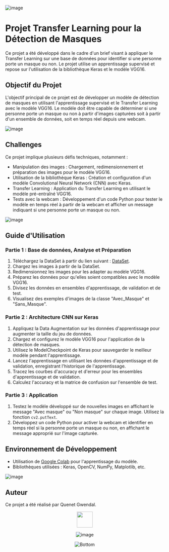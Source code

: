 

![image](https://github.com/ggwendall/ggwendall/assets/48108275/edb15cbf-f45a-472c-b934-44762886a231)

# Projet Transfer Learning pour la Détection de Masques

Ce projet a été développé dans le cadre d'un brief visant à appliquer le Transfer Learning sur une base de données pour identifier si une personne porte un masque ou non. Le projet utilise un apprentissage supervisé et repose sur l'utilisation de la bibliothèque Keras et le modèle VGG16.

## Objectif du Projet

L'objectif principal de ce projet est de développer un modèle de détection de masques en utilisant l'apprentissage supervisé et le Transfer Learning avec le modèle VGG16. Le modèle doit être capable de déterminer si une personne porte un masque ou non à partir d'images capturées soit à partir d'un ensemble de données, soit en temps réel depuis une webcam.

![image](https://github.com/ggwendall/ggwendall/assets/48108275/edb15cbf-f45a-472c-b934-44762886a231)

## Challenges

Ce projet implique plusieurs défis techniques, notamment :

- Manipulation des images : Chargement, redimensionnement et préparation des images pour le modèle VGG16.
- Utilisation de la bibliothèque Keras : Création et configuration d'un modèle Convolutional Neural Network (CNN) avec Keras.
- Transfer Learning : Application du Transfer Learning en utilisant le modèle pré-entraîné VGG16.
- Tests avec la webcam : Développement d'un code Python pour tester le modèle en temps réel à partir de la webcam et afficher un message indiquant si une personne porte un masque ou non.

![image](https://github.com/ggwendall/ggwendall/assets/48108275/edb15cbf-f45a-472c-b934-44762886a231)

## Guide d'Utilisation

### Partie 1 : Base de données, Analyse et Préparation

1. Téléchargez la DataSet à partir du lien suivant : [DataSet](https://drive.google.com/drive/folders/1HOxFk8alSSMshf95ToLEUuYZ1Ki7p90Q?usp=sharing).
2. Chargez les images à partir de la DataSet.
3. Redimensionnez les images pour les adapter au modèle VGG16.
4. Préparez les données pour qu'elles soient compatibles avec le modèle VGG16.
5. Divisez les données en ensembles d'apprentissage, de validation et de test.
6. Visualisez des exemples d'images de la classe "Avec_Masque" et "Sans_Masque".

### Partie 2 : Architecture CNN sur Keras

1. Appliquez la Data Augmentation sur les données d'apprentissage pour augmenter la taille du jeu de données.
2. Chargez et configurez le modèle VGG16 pour l'application de la détection de masques.
3. Utilisez le ModelCheckpoint de Keras pour sauvegarder le meilleur modèle pendant l'apprentissage.
4. Lancez l'apprentissage en utilisant les données d'apprentissage et de validation, enregistrant l'historique de l'apprentissage.
5. Tracez les courbes d'accuracy et d'erreur pour les ensembles d'apprentissage et de validation.
6. Calculez l'accuracy et la matrice de confusion sur l'ensemble de test.

### Partie 3 : Application

1. Testez le modèle développé sur de nouvelles images en affichant le message "Avec masque" ou "Non masque" sur chaque image. Utilisez la fonction `cv2.putText`.
2. Développez un code Python pour activer la webcam et identifier en temps réel si la personne porte un masque ou non, en affichant le message approprié sur l'image capturée.

## Environnement de Développement

- Utilisation de [Google Colab](https://colab.research.google.com/?hl=fr) pour l'apprentissage du modèle.
- Bibliothèques utilisées : Keras, OpenCV, NumPy, Matplotlib, etc.

![image](https://github.com/ggwendall/ggwendall/assets/48108275/edb15cbf-f45a-472c-b934-44762886a231)

## Auteur

Ce projet a été réalisé par Quenet Gwendal.

<div align=center>

<img src="https://media.giphy.com/media/VgCDAzcKvsR6OM0uWg/giphy.gif" width="50"> 

![image](https://github.com/ggwendall/ggwendall/assets/48108275/edb15cbf-f45a-472c-b934-44762886a231)

![Bottom](https://github.com/ggwendall/ggwendall/assets/48108275/1f58de6a-f411-45fd-86a6-e9aa673332e6)
